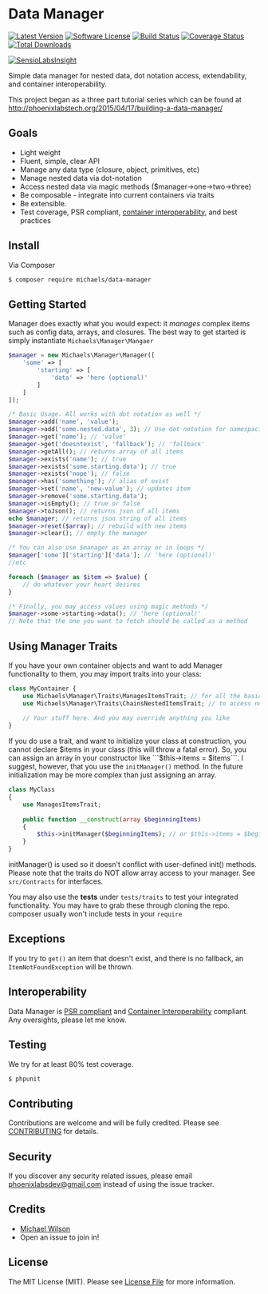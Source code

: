 # Data Manager

[![Latest Version](https://img.shields.io/github/release/chrismichaels84/data-manager.svg?style=flat-square)](https://github.com/chrismichaels84/data-manager/releases)
[![Software License](https://img.shields.io/badge/license-MIT-brightgreen.svg?style=flat-square)](LICENSE.md)
[![Build Status](https://img.shields.io/travis/chrismichaels84/data-manager/master.svg?style=flat-square)](https://travis-ci.org/chrismichaels84/data-manager)
[![Coverage Status](https://coveralls.io/repos/chrismichaels84/data-manager/badge.svg?branch=master)](https://coveralls.io/r/chrismichaels84/data-manager?branch=master)
[![Total Downloads](https://img.shields.io/packagist/dt/michaels/data-manager.svg?style=flat-square)](https://packagist.org/packages/michaels/data-manager)

[![SensioLabsInsight](https://insight.sensiolabs.com/projects/3ef3b9a4-6078-4ddf-bf0d-c84dac87f37a/big.png)](https://insight.sensiolabs.com/projects/3ef3b9a4-6078-4ddf-bf0d-c84dac87f37a)

Simple data manager for nested data, dot notation access, extendability, and container interoperability.

This project began as a three part tutorial series which can be found at http://phoenixlabstech.org/2015/04/17/building-a-data-manager/

## Goals
  * Light weight
  * Fluent, simple, clear API
  * Manage any data type (closure, object, primitives, etc)
  * Manage nested data via dot-notation
  * Access nested data via magic methods ($manager->one->two->three)
  * Be composable - integrate into current containers via traits
  * Be extensible.
  * Test coverage, PSR compliant, [container interoperability](https://github.com/container-interop/container-interop), and best practices

## Install
Via Composer
``` bash
$ composer require michaels/data-manager
```

## Getting Started
Manager does exactly what you would expect: it *manages* complex items such as config data, arrays, and closures.
The best way to get started is simply instantiate `Michaels\Manager\Mangaer`

```php
$manager = new Michaels\Manager\Manager([
    'some' => [
        'starting' => [
            'data' => 'here (optional)'
        ]
    ]
]);

/* Basic Usage. All works with dot notation as well */
$manager->add('name', 'value');
$manager->add('some.nested.data', 3); // Use dot notation for namespacing or nesting
$manager->get('name'); // 'value'
$manager->get('doesntexist', 'fallback'); // 'fallback'
$manager->getAll(); // returns array of all items
$manager->exists('name'); // true
$manager->exists('some.starting.data'); // true
$manager->exists('nope'); // false
$manager->has('something'); // alias of exist
$manager->set('name', 'new-value'); // updates item
$manager->remove('some.starting.data');
$manager->isEmpty(); // true or false
$manager->toJson(); // returns json of all items
echo $manager; // returns json string of all items
$manager->reset($array); // rebuild with new items
$manager->clear(); // empty the manager

/* You can also use $manager as an array or in loops */
$manager['some']['starting']['data']; // 'here (optional)'
//etc

foreach ($manager as $item => $value) {
    // do whatever your heart desires
}

/* Finally, you may access values using magic methods */
$manager->some->starting->data(); // 'here (optional)'
// Note that the one you want to fetch should be called as a method
```

## Using Manager Traits
If you have your own container objects and want to add Manager functionality to them, you may import traits into your class:
```php
class MyContainer {
    use Michaels\Manager\Traits\ManagesItemsTrait; // for all the basic functionality
    use Michaels\Manager\Traits\ChainsNestedItemsTrait; // to access nested items via magic methods
    
    // Your stuff here. And you may override anything you like
}
```

If you do use a trait, and want to initialize your class at construction, you cannot declare $items in your class (this will throw a fatal error). So, you can assign an array in your constructor like ```$this->items = $items```. I suggest, however, that you use the `initManager()` method. In the future initialization may be more complex than just assigning an array.

```php
class MyClass
{
    use ManagesItemsTrait;
    
    public function __construct(array $beginningItems)
    {
        $this->initManager($beginningItems); // or $this->items = $beginningItems;
    }
}

```

initManager() is used so it doesn't conflict with user-defined init() methods. Please note that the traits do NOT allow array access to your manager. See `src/Contracts` for interfaces.

You may also use the **tests** under `tests/traits` to test your integrated functionality. You may have to grab these through cloning the repo. composer usually won't include tests in your `require`

## Exceptions
If you try to `get()` an item that doesn't exist, and there is no fallback, an `ItemNotFoundException` will be thrown.

## Interoperability
Data Manager is [PSR compliant](http://www.php-fig.org/) and [Container Interoperability](https://github.com/container-interop/container-interop) compliant. Any oversights, please let me know.

## Testing
We try for at least 80% test coverage.
``` bash
$ phpunit
```

## Contributing
Contributions are welcome and will be fully credited. Please see [CONTRIBUTING](CONTRIBUTING.md) for details.

## Security
If you discover any security related issues, please email phoenixlabsdev@gmail.com instead of using the issue tracker.

## Credits
- [Michael Wilson](https://github.com/chrismichaels84)
- Open an issue to join in!

## License
The MIT License (MIT). Please see [License File](LICENSE.md) for more information.
